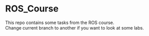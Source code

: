 # ROS_Course

This repo contains some tasks from the ROS course.  
Change current branch to another if you want to look at some labs.  
